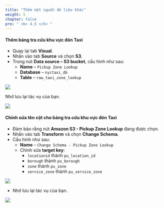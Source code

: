 ```yaml
---
title: "Thêm một nguồn dữ liệu khác"
weight: 5
chapter: false
pre: " <b> 4.5 </b> "
---
```


#### Thêm bảng tra cứu khu vực đón Taxi
- Quay lại tab **Visual**.
- Nhấn vào tab **Source** và chọn **S3**.
- Trong nút **Data source – S3 bucket**, cấu hình như sau:
  - **Name** – `Pickup Zone Lookup`
  - **Database** – `nyctaxi_db`
  - **Table** – `raw_taxi_zone_lookup`

![](/images/4.transforming/17.png)

Nhớ lưu lại tác vụ của bạn.

![](/images/4.transforming/18.png)

#### Chỉnh sửa tên cột cho bảng tra cứu khu vực đón Taxi
- Đảm bảo rằng nút **Amazon S3 - Pickup Zone Lookup** đang được chọn.
- Nhấn vào tab **Transform** và chọn **Change Schema**.
- Cấu hình như sau:
  - **Name** – `Change Schema - Pickup Zone Lookup`
  - Chỉnh sửa **target key**:
    - `locationid` thành `pu_location_id`
    - `borough` thành `pu_borough`
    - `zone` thành `pu_zone`
    - `service_zone` thành `pu_service_zone`

![](/images/4.transforming/19.png)

- Nhớ lưu lại tác vụ của bạn.

![](/images/4.transforming/20.png)
